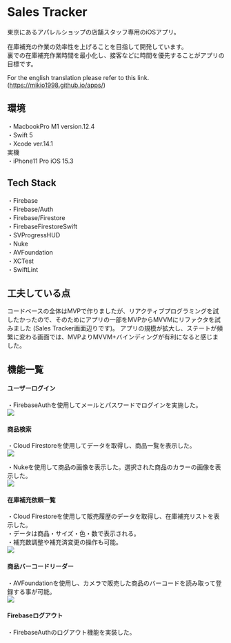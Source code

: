 
# Sales Tracker

東京にあるアパレルショップの店舗スタッフ専用のiOSアプリ。  
  
在庫補充の作業の効率性を上げることを目指して開発しています。  
裏での在庫補充作業時間を最小化し、接客などに時間を優先することがアプリの目標です。  

For the english translation please refer to this link. (https://mikio1998.github.io/apps/)  

## 環境
・MacbookPro M1 version.12.4  
・Swift 5  
・Xcode ver.14.1  
実機  
・iPhone11 Pro iOS 15.3

## Tech Stack
・Firebase  
・Firebase/Auth  
・Firebase/Firestore  
・FirebaseFirestoreSwift  
・SVProgressHUD  
・Nuke  
・AVFoundation  
・XCTest  
・SwiftLint  


## 工夫している点
コードベースの全体はMVPで作りましたが、リアクティブプログラミングを試したかったので、そのためにアプリの一部をMVPからMVVMにリファクタを試みました (Sales Tracker画面辺りです)。
アプリの規模が拡大し、ステートが頻繁に変わる画面では、MVPよりMVVM+バインディングが有利になると感じました。

## 機能一覧
#### ユーザーログイン  
・FirebaseAuthを使用してメールとパスワードでログインを実施した。  
![](https://github.com/mikio1998/mikio1998.github.io/blob/master/images/Gifs/AppDemo5_AdobeExpress.gif?raw=true)

#### 商品検索  
・Cloud Firestoreを使用してデータを取得し、商品一覧を表示した。  
![](https://github.com/mikio1998/mikio1998.github.io/blob/master/images/Gifs/AppDemo1_MP4_AdobeExpress.gif?raw=true) 

・Nukeを使用して商品の画像を表示した。選択された商品のカラーの画像を表示した。  
![](https://github.com/mikio1998/mikio1998.github.io/blob/master/images/Gifs/AppDemo2_AdobeExpress%20(2).gif?raw=true)      

#### 在庫補充依頼一覧  
・Cloud Firestoreを使用して販売履歴のデータを取得し、在庫補充リストを表示した。  
・データは商品・サイズ・色・数で表示される。  
・補充数調整や補充済変更の操作も可能。  
![](https://github.com/mikio1998/mikio1998.github.io/blob/master/images/Gifs/AppDemo4_AdobeExpress.gif?raw=true)

#### 商品バーコードリーダー  
・AVFoundationを使用し、カメラで販売した商品のバーコードを読み取って登録する事が可能。  
![](https://github.com/mikio1998/mikio1998.github.io/blob/master/images/Gifs/AppDemo3_AdobeExpress.gif?raw=true)

#### Firebaseログアウト  
・FirebaseAuthのログアウト機能を実装した。
